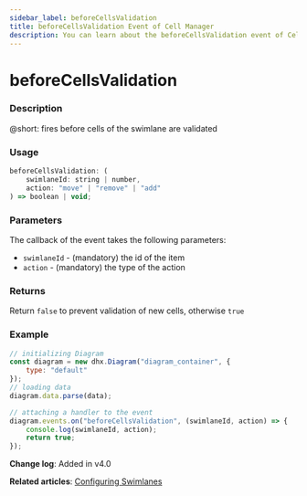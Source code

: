 ```yaml
---
sidebar_label: beforeCellsValidation
title: beforeCellsValidation Event of Cell Manager
description: You can learn about the beforeCellsValidation event of Cell Manager in the documentation of the DHTMLX JavaScript Diagram library. Browse developer guides and API reference, try out code examples and live demos, and download a free 30-day evaluation version of DHTMLX Diagram.
---
```


# beforeCellsValidation

### Description

@short: fires before cells of the swimlane are validated

### Usage

~~~js
beforeCellsValidation: (
    swimlaneId: string | number, 
    action: "move" | "remove" | "add"
) => boolean | void;
~~~

### Parameters

The callback of the event takes the following parameters:

- `swimlaneId` - (mandatory) the id of the item
- `action` - (mandatory) the type of the action

### Returns

Return `false` to prevent validation of new cells, otherwise `true`

### Example

~~~js {9-12}
// initializing Diagram
const diagram = new dhx.Diagram("diagram_container", {
    type: "default"
});
// loading data
diagram.data.parse(data);

// attaching a handler to the event
diagram.events.on("beforeCellsValidation", (swimlaneId, action) => {
    console.log(swimlaneId, action);
    return true;
});
~~~

**Change log**: Added in v4.0

**Related articles**: [Configuring Swimlanes](../../../swimlanes/index/)

